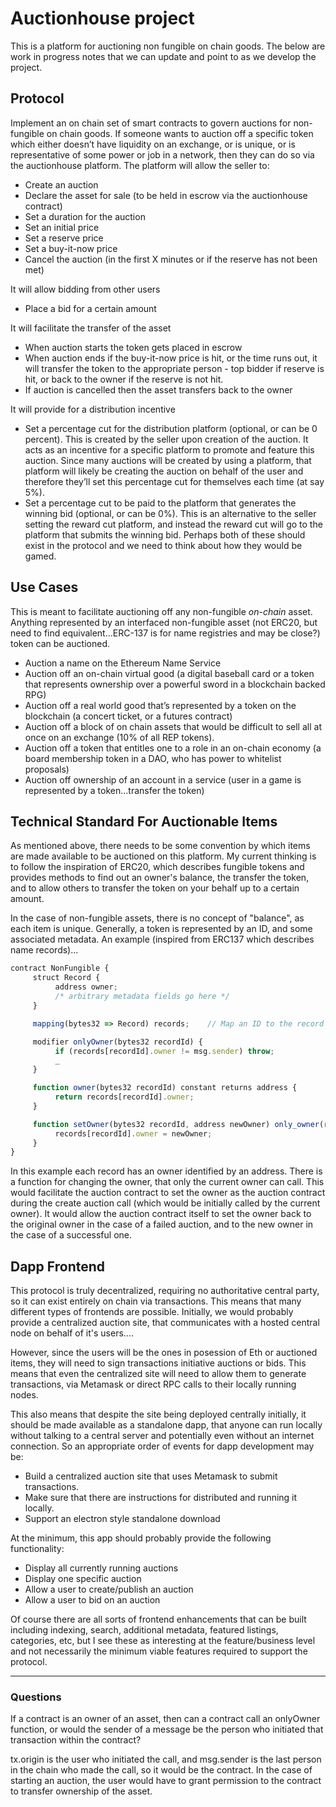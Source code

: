 # Auctionhouse project

This is a platform for auctioning non fungible on chain goods. The below are work in progress notes that we can update and point to as we develop the project.

## Protocol

Implement an on chain set of smart contracts to govern auctions for non-fungible on chain goods. If someone wants to auction off a specific token which either doesn’t have liquidity on an exchange, or is unique, or is representative of some power or job in a network, then they can do so via the auctionhouse platform. The platform will allow the seller to:

- Create an auction
- Declare the asset for sale (to be held in escrow via the auctionhouse contract)
- Set a duration for the auction
- Set an initial price
- Set a reserve price
- Set a buy-it-now price
- Cancel the auction (in the first X minutes or if the reserve has not been met)

It will allow bidding from other users

- Place a bid for a certain amount

It will facilitate the transfer of the asset

- When auction starts the token gets placed in escrow
- When auction ends if the buy-it-now price is hit, or the time runs out, it will transfer the token to the appropriate person - top bidder if reserve is hit, or back to the owner if the reserve is not hit.
- If auction is cancelled then the asset transfers back to the owner

It will provide for a distribution incentive

- Set a percentage cut for the distribution platform (optional, or can be 0 percent). This is created by the seller upon creation of the auction. It acts as an incentive for a specific platform to promote and feature this auction. Since many auctions will be created by using a platform, that platform will likely be creating the auction on behalf of the user and therefore they’ll set this percentage cut for themselves each time (at say 5%).
- Set a percentage cut to be paid to the platform that generates the winning bid (optional, or can be 0%). This is an alternative to the seller setting the reward cut platform, and instead the reward cut will go to the platform that submits the winning bid. Perhaps both of these should exist in the protocol and we need to think about how they would be gamed.

## Use Cases

This is meant to facilitate auctioning off any non-fungible *on-chain* asset. Anything represented by an interfaced non-fungible asset (not ERC20, but need to find equivalent...ERC-137 is for name registries and may be close?) token can be auctioned.

- Auction a name on the Ethereum Name Service
- Auction off an on-chain virtual good (a digital baseball card or a token that represents ownership over a powerful sword in a blockchain backed RPG)
- Auction off a real world good that’s represented by a token on the blockchain (a concert ticket, or a futures contract)
- Auction off a block of on chain assets that would be difficult to sell all at once on an exchange (10% of all REP tokens).
- Auction off a token that entitles one to a role in an on-chain economy (a board membership token in a DAO, who has power to whitelist proposals)
- Auction off ownership of an account in a service (user in a game is represented by a token...transfer the token)

## Technical Standard For Auctionable Items

As mentioned above, there needs to be some convention by which items are made available to be auctioned on this platform. My current thinking is to follow the inspiration of ERC20, which describes fungible tokens and provides methods to find out an owner's balance, the transfer the token, and to allow others to transfer the token on your behalf up to a certain amount.

In the case of non-fungible assets, there is no concept of "balance", as each item is unique. Generally, a token is represented by an ID, and some associated metadata. An example (inspired from ERC137 which describes name records)...


```javascript
contract NonFungible {
     struct Record {
          address owner;
          /* arbitrary metadata fields go here */
     }

     mapping(bytes32 => Record) records;    // Map an ID to the record

     modifier onlyOwner(bytes32 recordId) {
          if (records[recordId].owner != msg.sender) throw;
          _
     }

     function owner(bytes32 recordId) constant returns address {
          return records[recordId].owner;
     }

     function setOwner(bytes32 recordId, address newOwner) only_owner(recordId) {
          records[recordId].owner = newOwner;
     }
}
```

In this example each record has an owner identified by an address. There is a function for changing the owner, that only the current owner can call. This would facilitate the auction contract to set the owner as the auction contract during the create auction call (which would be initially called by the current owner). It would allow the auction contract itself to set the owner back to the original owner in the case of a failed auction, and to the new owner in the case of a successful one.

## Dapp Frontend

This protocol is truly decentralized, requiring no authoritative central party, so it can exist entirely on chain via transactions. This means that many different types of frontends are possible. Initially, we would probably provide a centralized auction site, that communicates with a hosted central node on behalf of it's users....

However, since the users will be the ones in posession of Eth or auctioned items, they will need to sign transactions initiative auctions or bids. This means that even the centralized site will need to allow them to generate transactions, via Metamask or direct RPC calls to their locally running nodes.

This also means that despite the site being deployed centrally initially, it should be made available as a standalone dapp, that anyone can run locally without talking to a central server and potentially even without an internet connection. So an appropriate order of events for dapp development may be:

- Build a centralized auction site that uses Metamask to submit transactions.
- Make sure that there are instructions for distributed and running it locally.
- Support an electron style standalone download

At the minimum, this app should probably provide the following functionality:

- Display all currently running auctions
- Display one specific auction
- Allow a user to create/publish an auction
- Allow a user to bid on an auction

Of course there are all sorts of frontend enhancements that can be built including indexing, search, additional metadata, featured listings, categories, etc, but I see these as interesting at the feature/business level and not necessarily the minimum viable features required to support the protocol.

---

### Questions

If a contract is an owner of an asset, then can a contract call an onlyOwner function, or would the sender of a message be the person who initiated that transaction within the contract?

tx.origin is the user who initiated the call, and msg.sender is the last person in the chain who made the call, so it would be the contract. In the case of starting an auction, the user would have to grant permission to the contract to transfer ownership of the asset.